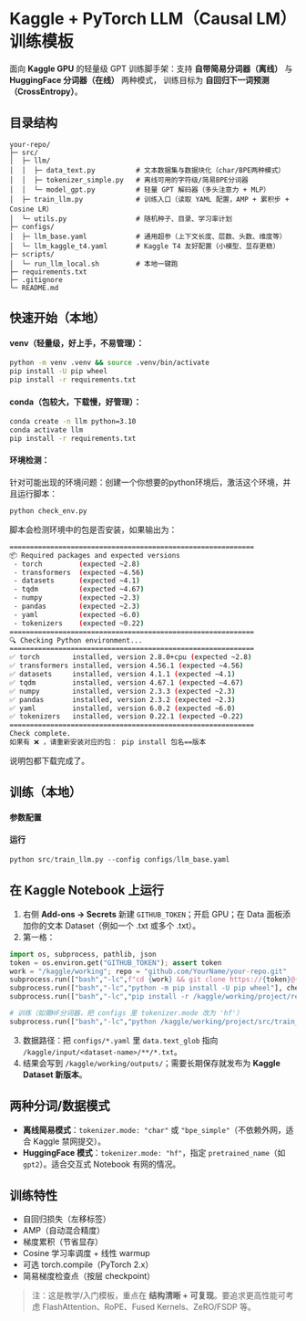 # Kaggle + PyTorch LLM（Causal LM）训练模板

面向 **Kaggle GPU** 的轻量级 GPT 训练脚手架：支持 **自带简易分词器（离线）** 与 **HuggingFace 分词器（在线）** 两种模式，
训练目标为 **自回归下一词预测（CrossEntropy）**。

## 目录结构
```
your-repo/
├─ src/
│  ├─ llm/
│  │  ├─ data_text.py          # 文本数据集与数据块化（char/BPE两种模式）
│  │  ├─ tokenizer_simple.py   # 离线可用的字符级/简易BPE分词器
│  │  └─ model_gpt.py          # 轻量 GPT 解码器（多头注意力 + MLP）
│  ├─ train_llm.py             # 训练入口（读取 YAML 配置，AMP + 累积步 + Cosine LR）
│  └─ utils.py                 # 随机种子、目录、学习率计划
├─ configs/
│  ├─ llm_base.yaml            # 通用超参（上下文长度、层数、头数、维度等）
│  └─ llm_kaggle_t4.yaml       # Kaggle T4 友好配置（小模型、显存更稳）
├─ scripts/
│  └─ run_llm_local.sh         # 本地一键跑
├─ requirements.txt
├─ .gitignore
└─ README.md
```

## 快速开始（本地）

#### venv（轻量级，好上手，不易管理）：

```bash
python -m venv .venv && source .venv/bin/activate
pip install -U pip wheel
pip install -r requirements.txt
```



#### conda（包较大，下载慢，好管理）：

```bash
conda create -n llm python=3.10
conda activate llm
pip install -r requirements.txt
```



#### 环境检测：

针对可能出现的环境问题：创建一个你想要的python环境后，激活这个环境，并且运行脚本：

```bash
python check_env.py
```

脚本会检测环境中的包是否安装，如果输出为：

```bash
============================================================
📦 Required packages and expected versions
 - torch         (expected ~2.8)
 - transformers  (expected ~4.56)
 - datasets      (expected ~4.1)
 - tqdm          (expected ~4.67)
 - numpy         (expected ~2.3)
 - pandas        (expected ~2.3)
 - yaml          (expected ~6.0)
 - tokenizers    (expected ~0.22)
============================================================
🔍 Checking Python environment...
============================================================
✅ torch        installed, version 2.8.0+cpu (expected ~2.8)
✅ transformers installed, version 4.56.1 (expected ~4.56)
✅ datasets     installed, version 4.1.1 (expected ~4.1)
✅ tqdm         installed, version 4.67.1 (expected ~4.67)
✅ numpy        installed, version 2.3.3 (expected ~2.3)
✅ pandas       installed, version 2.3.2 (expected ~2.3)
✅ yaml         installed, version 6.0.2 (expected ~6.0)
✅ tokenizers   installed, version 0.22.1 (expected ~0.22)
============================================================
Check complete.
如果有 ❌ ，请重新安装对应的包： pip install 包名==版本
```

说明包都下载完成了。



## 训练（本地）

#### 参数配置

#### 运行

```python
python src/train_llm.py --config configs/llm_base.yaml
```



## 在 Kaggle Notebook 上运行

1. 右侧 **Add-ons → Secrets** 新建 `GITHUB_TOKEN`；开启 GPU；在 Data 面板添加你的文本 Dataset（例如一个 .txt 或多个 .txt）。  
2. 第一格：
```python
import os, subprocess, pathlib, json
token = os.environ.get("GITHUB_TOKEN"); assert token
work = "/kaggle/working"; repo = "github.com/YourName/your-repo.git"
subprocess.run(["bash","-lc",f"cd {work} && git clone https://{token}@{repo} project"], check=True)
subprocess.run(["bash","-lc","python -m pip install -U pip wheel"], check=True)
subprocess.run(["bash","-lc","pip install -r /kaggle/working/project/requirements.txt"], check=True)

# 训练（如需HF分词器，把 configs 里 tokenizer.mode 改为 'hf'）
subprocess.run(["bash","-lc","python /kaggle/working/project/src/train_llm.py --config /kaggle/working/project/configs/llm_kaggle_t4.yaml"], check=True)
```
3. 数据路径：把 `configs/*.yaml` 里 `data.text_glob` 指向 `/kaggle/input/<dataset-name>/**/*.txt`。  
4. 结果会写到 `/kaggle/working/outputs/`；需要长期保存就发布为 **Kaggle Dataset 新版本**。

## 两种分词/数据模式
- **离线简易模式**：`tokenizer.mode: "char"` 或 `"bpe_simple"`（不依赖外网，适合 Kaggle 禁网提交）。  
- **HuggingFace 模式**：`tokenizer.mode: "hf"`，指定 `pretrained_name`（如 `gpt2`）。适合交互式 Notebook 有网的情况。

## 训练特性
- 自回归损失（左移标签）
- AMP（自动混合精度）
- 梯度累积（节省显存）
- Cosine 学习率调度 + 线性 warmup
- 可选 torch.compile（PyTorch 2.x）
- 简易梯度检查点（按层 checkpoint）

> 注：这是教学/入门模板，重点在 **结构清晰 + 可复现**。要追求更高性能可考虑 FlashAttention、RoPE、Fused Kernels、ZeRO/FSDP 等。
